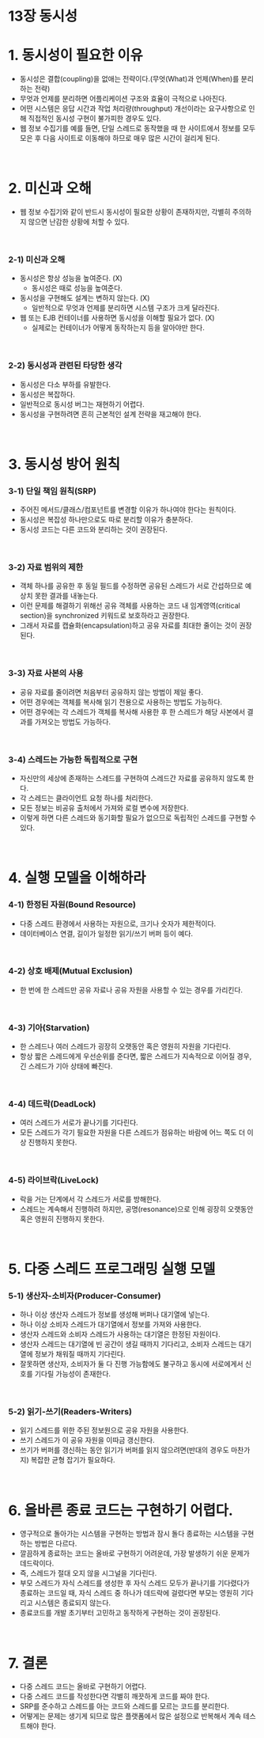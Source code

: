 # 13장 동시성

# 1. 동시성이 필요한 이유

- 동시성은 결합(coupling)을 없애는 전략이다.(무엇(What)과 언제(When)를 분리하는 전략)
- 무엇과 언제를 분리하면 어플리케이션 구조와 효율이 극적으로 나아진다.
- 어떤 시스템은 응답 시간과 작업 처리량(throughput) 개선이라는 요구사항으로 인해 직접적인 동시성 구현이 불가피한 경우도 있다.
- 웹 정보 수집기를 예를 들면, 단일 스레드로 동작했을 때 한 사이트에서 정보를 모두 모은 후 다음 사이트로 이동해야 하므로 매우 많은 시간이 걸리게 된다.

<br />

# 2. 미신과 오해

- 웹 정보 수집기와 같이 반드시 동시성이 필요한 상황이 존재하지만, 각별히 주의하지 않으면 난감한 상황에 처할 수 있다.

<br />

### 2-1) 미신과 오해

- 동시성은 항상 성능을 높여준다. (X)
    - 동시성은 때로 성능을 높여준다.
- 동시성을 구현해도 설계는 변하지 않는다. (X)
    - 일반적으로 무엇과 언제를 분리하면 시스템 구조가 크게 달라진다.
- 웹 또는 EJB 컨테이너를 사용하면 동시성을 이해할 필요가 없다. (X)
    - 실제로는 컨테이너가 어떻게 동작하는지 등을 알아야만 한다.

<br />

### 2-2) 동시성과 관련된 타당한 생각

- 동시성은 다소 부하를 유발한다.
- 동시성은 복잡하다.
- 일반적으로 동시성 버그는 재현하기 어렵다.
- 동시성을 구현하려면 흔히 근본적인 설계 전략을 재고해야 한다.

<br />

# 3. 동시성 방어 원칙

### 3-1) 단일 책임 원칙(SRP)

- 주어진 메서드/클래스/컴포넌트를 변경할 이유가 하나여야 한다는 원칙이다.
- 동시성은 복잡성 하나만으로도 따로 분리할 이유가 충분하다.
- 동시성 코드는 다른 코드와 분리하는 것이 권장된다.

<br />

### 3-2) 자료 범위의 제한

- 객체 하나를 공유한 후 동일 필드를 수정하면 공유된 스레드가 서로 간섭하므로 예상치 못한 결과를 내놓는다.
- 이런 문제를 해결하기 위해선 공유 객체를 사용하는 코드 내 임계영역(critical section)을 synchronized 키워드로 보호하라고 권장한다.
- 그래서 자료를 캡슐화(encapsulation)하고 공유 자료를 최대한 줄이는 것이 권장된다.

<br />

### 3-3) 자료 사본의 사용

- 공유 자료를 줄이려면 처음부터 공유하지 않는 방법이 제일 좋다.
- 어떤 경우에는 객체를 복사해 읽기 전용으로 사용하는 방법도 가능하다.
- 어떤 경우에는 각 스레드가 객체를 복사해 사용한 후 한 스레드가 해당 사본에서 결과를 가져오는 방법도 가능하다.

<br />

### 3-4) 스레드는 가능한 독립적으로 구현

- 자신만의 세상에 존재하는 스레드를 구현하여 스레드간 자료를 공유하지 않도록 한다.
- 각 스레드는 클라이언트 요청 하나를 처리한다.
- 모든 정보는 비공유 출처에서 가져와 로컬 변수에 저장한다.
- 이렇게 하면 다른 스레드와 동기화할 필요가 없으므로 독립적인 스레드를 구현할 수 있다.

<br />

# 4. 실행 모델을 이해하라

### 4-1) 한정된 자원(Bound Resource)

- 다중 스레드 환경에서 사용하는 자원으로, 크기나 숫자가 제한적이다.
- 데이터베이스 연결, 길이가 일정한 읽기/쓰기 버퍼 등이 예다.

<br />

### 4-2) 상호 배제(Mutual Exclusion)

- 한 번에 한 스레드만 공유 자료나 공유 자원을 사용할 수 있는 경우를 가리킨다.

<br />

### 4-3) 기아(Starvation)

- 한 스레드나 여러 스레드가 굉장히 오랫동안 혹은 영원히 자원을 기다린다.
- 항상 짧은 스레드에게 우선순위를 준다면, 짧은 스레드가 지속적으로 이어질 경우, 긴 스레드가 기아 상태에 빠진다.

<br />

### 4-4) 데드락(DeadLock)

- 여러 스레드가 서로가 끝나기를 기다린다.
- 모든 스레드가 각기 필요한 자원을 다른 스레드가 점유하는 바람에 어느 쪽도 더 이상 진행하지 못한다.

<br />

### 4-5) 라이브락(LiveLock)

- 락을 거는 단계에서 각 스레드가 서로를 방해한다.
- 스레드는 계속해서 진행하려 하지만, 공명(resonance)으로 인해 굉장히 오랫동안 혹은 영원히 진행하지 못한다.

<br />

# 5. 다중 스레드 프로그래밍 실행 모델

### 5-1) 생산자-소비자(Producer-Consumer)

- 하나 이상 생산자 스레드가 정보를 생성해 버퍼나 대기열에 넣는다.
- 하나 이상 소비자 스레드가 대기열에서 정보를 가져와 사용한다.
- 생산자 스레드와 소비자 스레드가 사용하는 대기열은 한정된 자원이다.
- 생산자 스레드는 대기열에 빈 공간이 생길 때까지 기다리고, 소비자 스레드는 대기열에 정보가 채워질 때까지 기다린다.
- 잘못하면 생산자, 소비자가 둘 다 진행 가능함에도 불구하고 동시에 서로에게서 신호를 기다릴 가능성이 존재한다.

<br />

### 5-2) 읽기-쓰기(Readers-Writers)

- 읽기 스레드를 위한 주된 정보원으로 공유 자원을 사용한다.
- 쓰기 스레드가 이 공유 자원을 이따금 갱신한다.
- 쓰기가 버퍼를 갱신하는 동안 읽기가 버퍼를 읽지 않으려면(반대의 경우도 마찬가지) 복잡한 균형 잡기가 필요하다.

<br />

# 6. 올바른 종료 코드는 구현하기 어렵다.

- 영구적으로 돌아가는 시스템을 구현하는 방법과 잠시 돌다 종료하는 시스템을 구현하는 방법은 다르다.
- 깔끔하게 종료하는 코드는 올바로 구현하기 어려운데, 가장 발생하기 쉬운 문제가 데드락이다.
- 즉, 스레드가 절대 오지 않을 시그널을 기다린다.
- 부모 스레드가 자식 스레드를 생성한 후 자식 스레드 모두가 끝나기를 기다렸다가 종료하는 코드일 때, 자식 스레드 중 하나가 데드락에 걸렸다면 부모는 영원히 기다리고 시스템은 종료되지 않는다.
- 종료코드를 개발 초기부터 고민하고 동작하게 구현하는 것이 권장된다.

<br />

# 7. 결론

- 다중 스레드 코드는 올바로 구현하기 어렵다.
- 다중 스레드 코드를 작성한다면 각별히 깨끗하게 코드를 짜야 한다.
- SRP를 준수하고 스레드를 아는 코드와 스레드를 모르는 코드를 분리한다.
- 어떻게는 문제는 생기게 되므로 많은 플랫폼에서 많은 설정으로 반복해서 계속 테스트해야 한다.